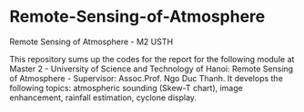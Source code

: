 # Remote-Sensing-of-Atmosphere
Remote Sensing of Atmosphere - M2 USTH

This repository sums up the codes for the report for the following module at Master 2 - University of Science and Technology of Hanoi: Remote Sensing of Atmosphere - Supervisor: Assoc.Prof. Ngo Duc Thanh. It develops the following topics: atmospheric sounding (Skew-T chart), image enhancement, rainfall estimation, cyclone display.
